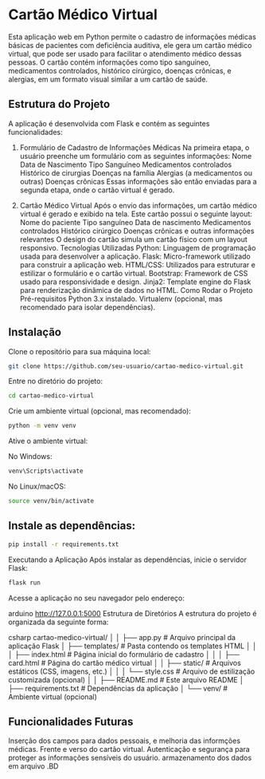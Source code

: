 # Cartão Médico Virtual

Esta aplicação web em Python permite o cadastro de informações médicas básicas de pacientes com deficiência auditiva, ele gera um cartão médico virtual, que pode ser usado para facilitar o atendimento médico dessas pessoas. O cartão contém informações como tipo sanguíneo, medicamentos controlados, histórico cirúrgico, doenças crônicas, e alergias, em um formato visual similar a um cartão de saúde.

## Estrutura do Projeto
A aplicação é desenvolvida com Flask e contém as seguintes funcionalidades:

1. Formulário de Cadastro de Informações Médicas
Na primeira etapa, o usuário preenche um formulário com as seguintes informações:
Nome
Data de Nascimento
Tipo Sanguíneo
Medicamentos controlados
Histórico de cirurgias
Doenças na família
Alergias (a medicamentos ou outras)
Doenças crônicas
Essas informações são então enviadas para a segunda etapa, onde o cartão virtual é gerado.

2. Cartão Médico Virtual
Após o envio das informações, um cartão médico virtual é gerado e exibido na tela. Este cartão possui o seguinte layout:
Nome do paciente
Tipo sanguíneo
Data de nascimento
Medicamentos controlados
Histórico cirúrgico
Doenças crônicas e outras informações relevantes
O design do cartão simula um cartão físico com um layout responsivo.
Tecnologias Utilizadas
Python: Linguagem de programação usada para desenvolver a aplicação.
Flask: Micro-framework utilizado para construir a aplicação web.
HTML/CSS: Utilizados para estruturar e estilizar o formulário e o cartão virtual.
Bootstrap: Framework de CSS usado para responsividade e design.
Jinja2: Template engine do Flask para renderização dinâmica de dados no HTML.
Como Rodar o Projeto
Pré-requisitos
Python 3.x instalado.
Virtualenv (opcional, mas recomendado para isolar dependências).

## Instalação

Clone o repositório para sua máquina local:
```bash
git clone https://github.com/seu-usuario/cartao-medico-virtual.git
```

Entre no diretório do projeto:
```bash
cd cartao-medico-virtual
```

Crie um ambiente virtual (opcional, mas recomendado):
```bash
python -m venv venv
```

Ative o ambiente virtual:

No Windows:
```bash
venv\Scripts\activate
```
No Linux/macOS:
```bash
source venv/bin/activate
```
## Instale as dependências:

```bash
pip install -r requirements.txt
```

Executando a Aplicação
Após instalar as dependências, inicie o servidor Flask:

```bash
flask run
```

Acesse a aplicação no seu navegador pelo endereço:

arduino
http://127.0.0.1:5000
Estrutura de Diretórios
A estrutura do projeto é organizada da seguinte forma:

csharp
cartao-medico-virtual/
│
│
├── app.py                   # Arquivo principal da aplicação Flask
│
├── templates/                # Pasta contendo os templates HTML
│   │
│   ├── index.html            # Página inicial do formulário de cadastro
│   │
│   ├── card.html             # Página do cartão médico virtual
│
│
├── static/                   # Arquivos estáticos (CSS, imagens, etc.)
│   │
│   └── style.css             # Arquivo de estilização customizada (opcional)
│
│
├── README.md                 # Este arquivo README
│
├── requirements.txt          # Dependências da aplicação
│
└── venv/                     # Ambiente virtual (opcional)

## Funcionalidades Futuras
Inserção dos campos para dados pessoais, e melhoria das informções médicas.
Frente e verso do cartão virtual.
Autenticação e segurança para proteger as informações sensíveis do usuário.
armazenamento dos dados em arquivo .BD

